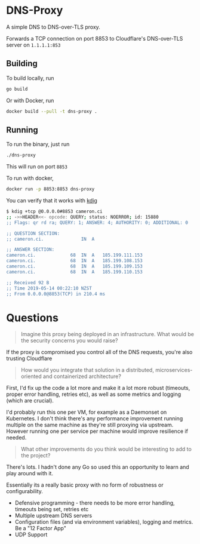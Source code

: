 # DNS-Proxy

A simple ​DNS to DNS-over-TLS proxy.

Forwards a TCP connection on port 8853 to Cloudflare's DNS-over-TLS server on `1.1.1.1:853`

## Building

To build locally, run
```bash
go build
``` 

Or with Docker, run
```bash
docker build --pull -t dns-proxy .
```

## Running

To run the binary, just run
```bash
./dns-proxy
```

This will run on port `8853`

To run with docker, 
``` bash
docker run -p 8853:8853 dns-proxy
```

You can verify that it works with [kdig](https://www.knot-dns.cz/docs/2.6/html/man_kdig.html)
```bash
$ kdig +tcp @0.0.0.0#8853 cameron.ci
;; ->>HEADER<<- opcode: QUERY; status: NOERROR; id: 15880
;; Flags: qr rd ra; QUERY: 1; ANSWER: 4; AUTHORITY: 0; ADDITIONAL: 0

;; QUESTION SECTION:
;; cameron.ci.         		IN	A

;; ANSWER SECTION:
cameron.ci.         	68	IN	A	185.199.111.153
cameron.ci.         	68	IN	A	185.199.108.153
cameron.ci.         	68	IN	A	185.199.109.153
cameron.ci.         	68	IN	A	185.199.110.153

;; Received 92 B
;; Time 2019-05-14 00:22:10 NZST
;; From 0.0.0.0@8853(TCP) in 210.4 ms
```

# Questions

>Imagine this proxy being deployed in an infrastructure. What would be the security
concerns you would raise?

If the proxy is compromised you control all of the DNS requests, you're also trusting Cloudflare

>How would you integrate that solution in a distributed, microservices-oriented and
containerized architecture?

First, I'd fix up the code a lot more and make it a lot more robust (timeouts, proper error handling, retries etc),
as well as some metrics and logging (which are crucial).

I'd probably run this one per VM, for example as a Daemonset on Kubernetes.
I don't think there's any performance improvement running multiple on the same machine as they're still proxying via upstream.
However running one per service per machine would improve resilience if needed.

>What other improvements do you think would be interesting to add to the project?

There's lots. I hadn't done any Go so used this an opportunity to learn and play around with it.

Essentially its a really basic proxy with no form of robustness or configurability.

* Defensive programming - there needs to be more error handling, timeouts being set, retries etc
* Multiple upstream DNS servers
* Configuration files (and via environment variables), logging and metrics. Be a "12 Factor App"
* UDP Support
